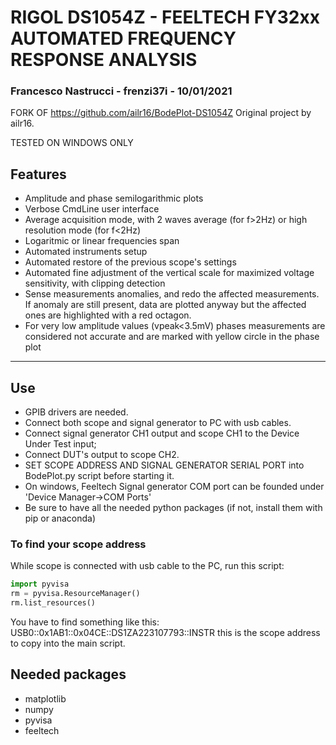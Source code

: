 # RIGOL DS1054Z - FEELTECH FY32xx AUTOMATED FREQUENCY RESPONSE ANALYSIS
### Francesco Nastrucci - frenzi37i - 10/01/2021

FORK OF https://github.com/ailr16/BodePlot-DS1054Z
Original project by ailr16.

TESTED ON WINDOWS ONLY

## Features
*	Amplitude and phase semilogarithmic plots
* Verbose CmdLine user interface
* Average acquisition mode, with 2 waves average (for f>2Hz) or high resolution mode (for f<2Hz)
*	Logaritmic or linear frequencies span 
*	Automated instruments setup
*	Automated restore of the previous scope's settings
*	Automated fine adjustment of the vertical scale for maximized voltage sensitivity, with clipping detection 
*	Sense measurements anomalies, and redo the affected measurements. If anomaly are still present,
	data are plotted anyway but the affected ones are highlighted with a red octagon. 
* For very low amplitude values (vpeak<3.5mV) phases measurements are considered not accurate and are marked with yellow circle in the phase plot
__________________________________________________________________________________
## Use 
* GPIB drivers are needed. 
* Connect both scope and signal generator to PC with usb cables. 
* Connect signal generator CH1 output and scope CH1 to the Device Under Test input; 
* Connect DUT's output to scope CH2.
* SET SCOPE ADDRESS AND SIGNAL GENERATOR SERIAL PORT into BodePlot.py script before starting it.
* On windows, Feeltech Signal generator COM port can be founded under 'Device Manager->COM Ports'
* Be sure to have all the needed python packages (if not, install them with pip or anaconda)

### To find your scope address
While scope is connected with usb cable to the PC, run this script:
```python
import pyvisa
rm = pyvisa.ResourceManager()
rm.list_resources()
```
You have to find something like this: 
USB0::0x1AB1::0x04CE::DS1ZA223107793::INSTR
this is the scope address to copy into the main script.

## Needed packages
* matplotlib
* numpy 
* pyvisa
* feeltech

